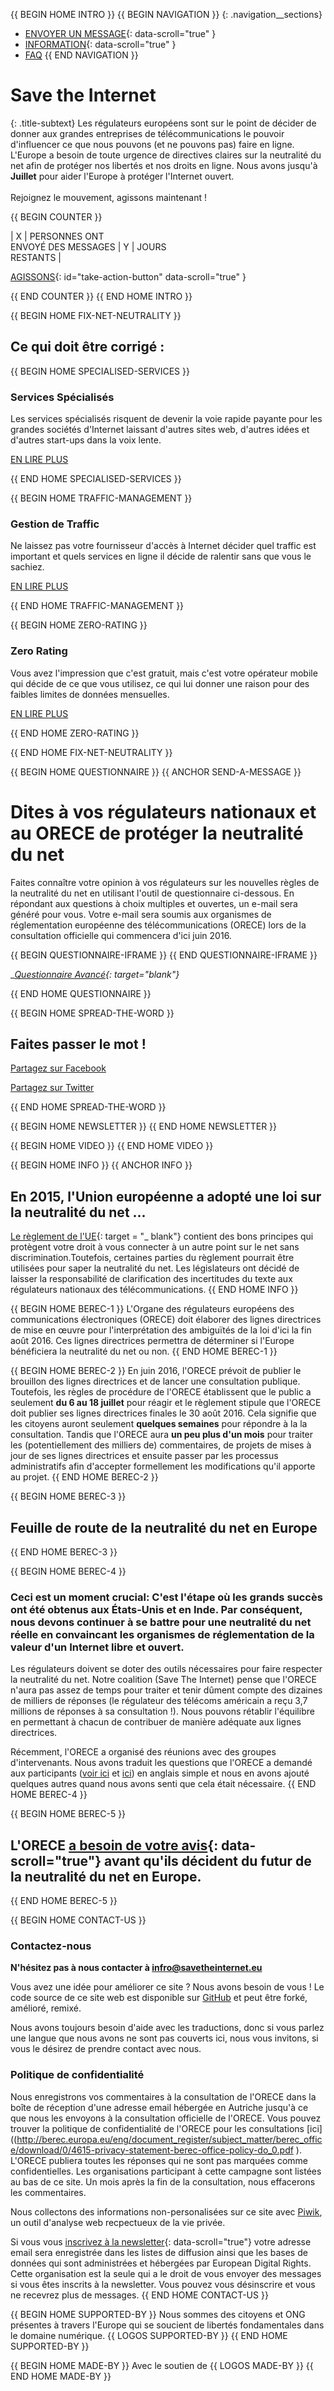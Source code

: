 {{ BEGIN HOME INTRO }}
{{ BEGIN NAVIGATION }}
{: .navigation__sections}
- [ENVOYER UN MESSAGE](#send-a-message){: data-scroll="true" }
- [INFORMATION](#info){: data-scroll="true" }
- [FAQ](faq)
{{ END NAVIGATION }}

# Save the Internet

{: .title-subtext}
Les régulateurs européens sont sur le point de décider de donner aux grandes entreprises de télécommunications le pouvoir d'influencer ce que nous pouvons (et ne pouvons pas) faire en ligne. L'Europe a besoin de toute urgence de directives claires sur la neutralité du net
afin de protéger nos libertés et nos droits en ligne. Nous avons jusqu'à __Juillet__ pour aider l'Europe à protéger l'Internet ouvert.
<br><br>
Rejoignez le mouvement, agissons maintenant !

{{ BEGIN COUNTER }}

| X | PERSONNES ONT <br> ENVOYÉ DES MESSAGES | Y | JOURS <br> RESTANTS |

[AGISSONS](#send-a-message){: id="take-action-button" data-scroll="true" }

{{ END COUNTER }}
{{ END HOME INTRO }}

{{ BEGIN HOME FIX-NET-NEUTRALITY }}

## Ce qui doit être corrigé :

{{ BEGIN HOME SPECIALISED-SERVICES }}

### Services Spécialisés

Les services spécialisés risquent de devenir la voie rapide payante pour les grandes sociétés d'Internet laissant d'autres sites web, d'autres idées et d'autres start-ups dans la voix lente.

[EN LIRE PLUS](faq/#what-are-specialised-services)

{{ END HOME SPECIALISED-SERVICES }}

{{ BEGIN HOME TRAFFIC-MANAGEMENT }}

### Gestion de Traffic

Ne laissez pas votre fournisseur d'accès à Internet décider quel traffic est important et quels services en ligne il décide de ralentir sans que vous le sachiez.

[EN LIRE PLUS](faq/#what-is-traffic-management)

{{ END HOME TRAFFIC-MANAGEMENT }}

{{ BEGIN HOME ZERO-RATING }}

### Zero Rating

Vous avez l'impression que c'est gratuit, mais c'est votre opérateur mobile qui décide de ce que vous utilisez, ce qui lui donner une raison pour des faibles limites de données mensuelles.

[EN LIRE PLUS](faq/#what-is-zero-rating)

{{ END HOME ZERO-RATING }}

{{ END HOME FIX-NET-NEUTRALITY }}


{{ BEGIN HOME QUESTIONNAIRE }}
{{ ANCHOR SEND-A-MESSAGE }}

# Dites à vos régulateurs nationaux et <br> au ORECE de protéger la neutralité du net

Faites connaître votre opinion à vos régulateurs sur les nouvelles règles de la neutralité du net en utilisant l'outil de questionnaire ci-dessous. En répondant aux questions à choix multiples et ouvertes, un e-mail sera généré pour vous. Votre e-mail sera soumis aux organismes de réglementation européenne des télécommunications (ORECE) lors de la consultation officielle qui commencera d'ici juin 2016.

{{ BEGIN QUESTIONNAIRE-IFRAME }}
{{ END QUESTIONNAIRE-IFRAME }}

__[Questionnaire Avancé](https://consultation.savetheinternet.eu/advanced/){: target="_blank"}__


{{ END HOME QUESTIONNAIRE }}

{{ BEGIN HOME SPREAD-THE-WORD }}

## Faites passer le mot !

[Partagez sur Facebook](http://www.facebook.com/sharer/sharer.php?s=100&p%5Burl%5D=http://www.savetheinternet.eu/&p%5Bimages%5D%5B0%5D=http://www.savetheinternet.eu/img/thumbnail.png&p%5Btitle%5D=Help%20Save%20the%20Internet&p%5Bsummary%5D=Your%20freedom%20online%20is%20threatened%20by%20EU%20proposals.%20The%20fight%20for%20an%20open%20Internet%20is%20happening%20right%20now%20in%20Brussels.)

[Partagez sur Twitter](https://twitter.com/intent/tweet?text=Help%20save%20the%20internet.%20Tell%20your%20regulator%20to%20safeguard%20net%20neutrality.%20http%3A%2F%2Fwww.savetheinternet.eu%2F%20%23SaveTheInternet)

{{ END HOME SPREAD-THE-WORD }}

{{ BEGIN HOME NEWSLETTER }}
{{ END HOME NEWSLETTER }}

{{ BEGIN HOME VIDEO }}
{{ END HOME VIDEO }}

{{ BEGIN HOME INFO }}
{{ ANCHOR INFO }}
## En 2015, l'Union européenne a adopté une loi sur la neutralité du net ...

[Le règlement de l'UE](http://eur-lex.europa.eu/legal-content/FR/TXT/?uri=CELEX:32015R2120){: target = "_ blank"} contient des bons principes qui protègent votre droit à vous connecter à un autre point sur le net sans discrimination.Toutefois, certaines parties du règlement pourrait être utilisées pour saper la neutralité du net. Les législateurs ont décidé de laisser la responsabilité de clarification des incertitudes du texte aux régulateurs nationaux des télécommunications.
{{ END HOME INFO }}


{{ BEGIN HOME BEREC-1 }}
L'Organe des régulateurs européens des communications électroniques (ORECE) doit élaborer des lignes directrices de mise en œuvre pour l'interprétation des ambiguïtés de la loi d'ici la fin août 2016. Ces lignes directrices permettra de déterminer si l'Europe bénéficiera la neutralité du net ou non.
{{ END HOME BEREC-1 }}

{{ BEGIN HOME BEREC-2 }}
En juin 2016, l'ORECE prévoit de publier le brouillon des lignes directrices et de lancer une consultation publique. Toutefois, les règles de procédure de l'ORECE établissent que le public a seulement __du 6 au 18 juillet__ pour réagir et le règlement stipule que l'ORECE doit publier ses lignes directrices finales le 30 août 2016. Cela signifie que les citoyens auront seulement __quelques semaines__ pour répondre à la la consultation. Tandis que l'ORECE aura __un peu plus d'un mois__ pour traiter les (potentiellement des milliers de) commentaires, de projets de mises à jour de ses lignes directrices et ensuite passer par les processus administratifs afin d'accepter formellement les modifications qu'il apporte au projet.
{{ END HOME BEREC-2 }}

{{ BEGIN HOME BEREC-3 }}
## Feuille de route de la neutralité du net en Europe
{{ END HOME BEREC-3 }}

{{ BEGIN HOME BEREC-4 }}
### __Ceci est un moment crucial: C'est l'étape où les grands succès ont été obtenus aux États-Unis et en Inde. Par conséquent, nous devons continuer à se battre pour une neutralité du net réelle en convaincant les organismes de réglementation de la valeur d'un Internet libre et ouvert.__

Les régulateurs doivent se doter des outils nécessaires pour faire respecter la neutralité du net. Notre coalition (Save The Internet) pense que l'ORECE n'aura pas assez de temps pour traiter et tenir dûment compte des dizaines de milliers de réponses (le régulateur des télécoms américain a reçu 3,7 millions de réponses à sa consultation !). Nous pouvons rétablir l'équilibre en permettant à chacun de contribuer de manière adéquate aux lignes directrices.

Récemment, l'ORECE a organisé des réunions avec des groupes d'intervenants. Nous avons traduit les questions que l'ORECE a demandé aux participants ([voir ici](https://edri.org/edris-first-input-on-net-neutrality-guidelines/) et [ici](https://www.accessnow.org/rekindling-net-neutrality-our-meeting-with-eus-telecoms-regulators/)) en anglais simple et nous en avons ajouté quelques autres quand nous avons senti que cela était nécessaire.
{{ END HOME BEREC-4 }}

{{ BEGIN HOME BEREC-5 }}
## L'ORECE [a besoin de votre avis](#send-a-message){: data-scroll="true"} avant qu'ils décident du futur de la neutralité du net en Europe.
{{ END HOME BEREC-5 }}

{{ BEGIN HOME CONTACT-US }}
### Contactez-nous

__N'hésitez pas à nous contacter à [infro@savetheinternet.eu](mailto:info@savetheinternet.eu)__

Vous avez une idée pour améliorer ce site ? Nous avons besoin de vous ! Le code source de ce site web est disponible sur [GitHub](https://github.com/Netzfreiheit/STI-UI) et peut être forké, amélioré, remixé.

Nous avons toujours besoin d'aide avec les traductions, donc si vous parlez une langue que nous avons ne sont pas couverts ici, nous vous invitons, si vous le désirez de prendre contact avec nous.

### Politique de confidentialité

Nous enregistrons vos commentaires à la consultation de l'ORECE dans la boîte de réception d'une adresse email hébergée en Autriche jusqu'à ce que nous les envoyons à la consultation officielle de l'ORECE. Vous pouvez trouver la politique de confidentialité de l'ORECE pour les consultations [ici]((http://berec.europa.eu/eng/document_register/subject_matter/berec_office/download/0/4615-privacy-statement-berec-office-policy-do_0.pdf ). L'ORECE publiera toutes les réponses qui ne sont pas marquées comme confidentielles. Les organisations participant à cette campagne sont listées au bas de ce site. Un mois après la fin de la consultation, nous effacerons les commentaires.

Nous collectons des informations non-personalisées sur ce site avec [Piwik](https://piwik.org/ ), un outil d'analyse web recpectueux de la vie privée.

Si vous vous [inscrivez à la newsletter](#subscribe-to-newsletter){: data-scroll="true"} votre adresse email sera enregistrée dans les listes de diffusion ainsi que les bases de données qui sont administrées et hébergées par European Digital Rights. Cette organisation est la seule qui a le droit de vous envoyer des messages si vous êtes inscrits à la newsletter. Vous pouvez vous désinscrire et vous ne recevrez plus de messages.
{{ END HOME CONTACT-US }}

{{ BEGIN HOME SUPPORTED-BY }}
Nous sommes des citoyens et ONG présentes à travers l'Europe qui se soucient de libertés fondamentales dans le domaine numérique.
{{ LOGOS SUPPORTED-BY }}
{{ END HOME SUPPORTED-BY }}

{{ BEGIN HOME MADE-BY }}
Avec le soutien de
{{ LOGOS MADE-BY }}
{{ END HOME MADE-BY }}
